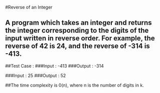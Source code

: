 #Reverse of an Integer

## A program which takes an integer and returns the integer corresponding to the digits of the input written in reverse order. For example, the reverse of 42 is 24, and the reverse of -314 is -413.

##Test Case :
###Input :
-413
###Output : 
-314

###Input :
25
###Output :
52

##The time complexity is 0(n), where n is the number of digits in k.
